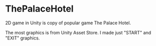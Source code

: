 # ThePalaceHotel
2D game in Unity is copy of popular game The Palace Hotel.

The most graphics is from Unity Asset Store.
I made just "START" and "EXIT" graphics.
